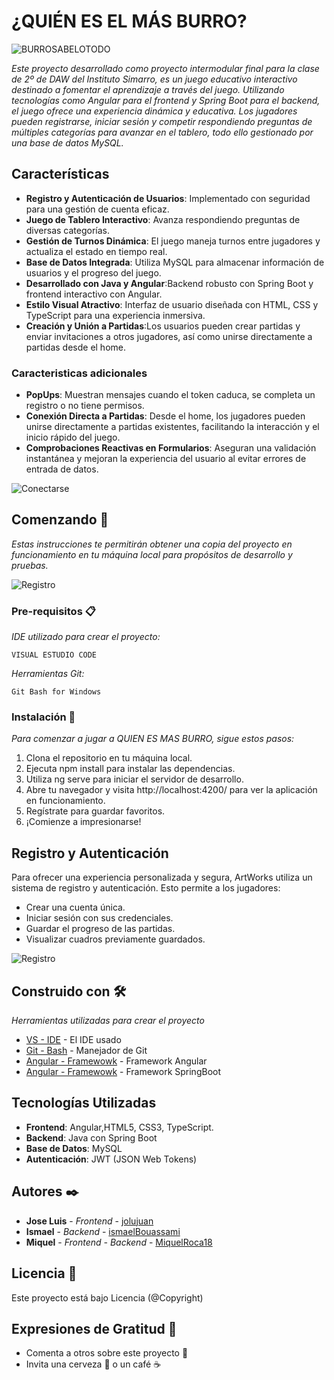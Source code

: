 # ¿QUIÉN ES EL MÁS BURRO?
![BURROSABELOTODO](https://i.postimg.cc/rpK1n2MV/8gg40t.gif) 

_Este proyecto desarrollado como proyecto intermodular final para la clase de 2º de DAW del Instituto Simarro, es un juego educativo interactivo destinado a fomentar el aprendizaje a través del juego. Utilizando tecnologías como Angular para el frontend y Spring Boot para el backend, el juego ofrece una experiencia dinámica y educativa. Los jugadores pueden registrarse, iniciar sesión y competir respondiendo preguntas de múltiples categorías para avanzar en el tablero, todo ello gestionado por una base de datos MySQL._

## Características

- **Registro y Autenticación de Usuarios**: Implementado con seguridad para una gestión de cuenta eficaz.
- **Juego de Tablero Interactivo**: Avanza respondiendo preguntas de diversas categorías.
- **Gestión de Turnos Dinámica**: El juego maneja turnos entre jugadores y actualiza el estado en tiempo real.
- **Base de Datos Integrada**: Utiliza MySQL para almacenar información de usuarios y el progreso del juego.
- **Desarrollado con Java y Angular**:Backend robusto con Spring Boot y frontend interactivo con Angular.
- **Estilo Visual Atractivo**: Interfaz de usuario diseñada con HTML, CSS y TypeScript para una experiencia inmersiva.
- **Creación y Unión a Partidas**:Los usuarios pueden crear partidas y enviar invitaciones a otros jugadores, así como unirse directamente a partidas desde el home.

### Caracteristicas adicionales
- **PopUps**: Muestran mensajes cuando el token caduca, se completa un registro o no tiene permisos.
- **Conexión Directa a Partidas**: Desde el home, los jugadores pueden unirse directamente a partidas existentes, facilitando la interacción y el inicio rápido del juego.
- **Comprobaciones Reactivas en Formularios**: Aseguran una validación instantánea y mejoran la experiencia del usuario al evitar errores de entrada de datos.

![Conectarse](https://i.postimg.cc/T25Vj01m/Captura-de-pantalla-20-2-2024-154120-localhost.jpg) 

## Comenzando 🚀

_Estas instrucciones te permitirán obtener una copia del proyecto en funcionamiento en tu máquina local para propósitos de desarrollo y pruebas._

![Registro](https://i.postimg.cc/vm9yLCJk/image.png) 


### Pre-requisitos 📋

_IDE utilizado para crear el proyecto:_

```
VISUAL ESTUDIO CODE
```
_Herramientas Git:_

```
Git Bash for Windows
```

### Instalación 🔧

_Para comenzar a jugar a QUIEN ES MAS BURRO, sigue estos pasos:_

1. Clona el repositorio en tu máquina local.
2. Ejecuta npm install para instalar las dependencias.
3. Utiliza ng serve para iniciar el servidor de desarrollo.
4. Abre tu navegador y visita http://localhost:4200/ para ver la aplicación en funcionamiento.
4. Regístrate para guardar favoritos.
5. ¡Comienze a impresionarse!

## Registro y Autenticación

Para ofrecer una experiencia personalizada y segura, ArtWorks utiliza un sistema de registro y autenticación. Esto permite a los jugadores:

- Crear una cuenta única.
- Iniciar sesión con sus credenciales.
- Guardar el progreso de las partidas.
- Visualizar cuadros previamente guardados.


![Registro](https://i.postimg.cc/mDbYyWcg/image.png) 

## Construido con 🛠️

_Herramientas utilizadas para crear el proyecto_

* [VS - IDE](https://code.visualstudio.com/) - El IDE usado
* [Git - Bash](https://git-scm.com/downloads) - Manejador de Git
* [Angular - Framewowk](https://angular.io/) - Framework Angular
* [Angular - Framewowk](https://spring.io/projects/spring-boot) - Framework SpringBoot


## Tecnologías Utilizadas

- **Frontend**: Angular,HTML5, CSS3, TypeScript.
- **Backend**: Java con Spring Boot
- **Base de Datos**: MySQL
- **Autenticación**: JWT (JSON Web Tokens)

## Autores ✒️

* **Jose Luis** - *Frontend* - [jolujuan](https://github.com/jolujuan)
* **Ismael** - *Backend* - [ismaelBouassami](https://github.com/ismaelBouassami)
* **Miquel** - *Frontend - Backend* - [MiquelRoca18](https://github.com/MiquelRoca18)


## Licencia 📄

Este proyecto está bajo Licencia (@Copyright) 

## Expresiones de Gratitud 🎁

* Comenta a otros sobre este proyecto 📢
* Invita una cerveza 🍺 o un café ☕

